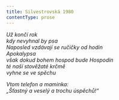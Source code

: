 ```yaml
---
title: Silvestrovská 1980
contentType: prose
---
```


<section>

_Už končí rok  
kdy nevyhnal by psa  
Naposled vzdávají se ručičky od hodin  
Apokalypsa  
však dokud bohem hospod bude Hospodin  
té naší stověžaté krčmě  
vyhne se ve spěchu_

</section>

<section>

_Vtom telefon a maminka:  
„Šťastný a veselý a trochu úspěchů!“_

</section>
